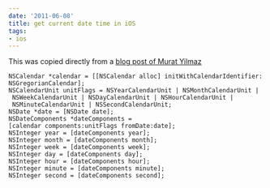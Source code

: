 ```yaml
---
date: '2011-06-08'
title: get current date time in iOS
tags:
- ios
---
```


This was copied directly from a <a href="http://www.dotnetishere.com/post/Objective-C-iOS-get-current-date-time-with-formatted.aspx">blog post of Murat Yilmaz</a> </p>

```obj-c
NSCalendar *calendar = [[NSCalendar alloc] initWithCalendarIdentifier: NSGregorianCalendar];
NSCalendarUnit unitFlags = NSYearCalendarUnit | NSMonthCalendarUnit | NSWeekCalendarUnit | NSDayCalendarUnit | NSHourCalendarUnit | NSMinuteCalendarUnit | NSSecondCalendarUnit;
NSDate *date = [NSDate date];
NSDateComponents *dateComponents = [calendar components:unitFlags fromDate:date];
NSInteger year = [dateComponents year];
NSInteger month = [dateComponents month];
NSInteger week = [dateComponents week];
NSInteger day = [dateComponents day];
NSInteger hour = [dateComponents hour];
NSInteger minute = [dateComponents minute];
NSInteger second = [dateComponents second];
```
